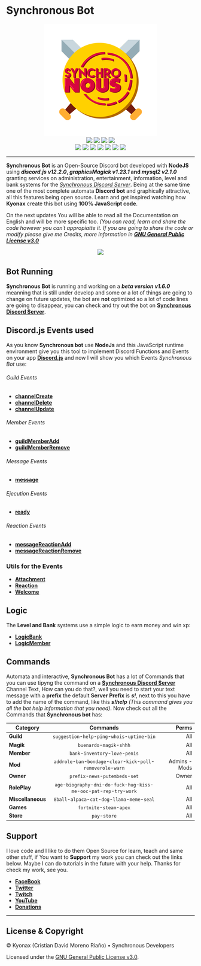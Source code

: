 # Synchronous Bot

<p align="center">
  <img src="https://github.com/Kyonax/bot-discord-synchronous/blob/master/database/multimedia/images/demo/logo/Image_Logo_Discord_Bot_Synchronous.png">
    <br>
    <a href="https://github.com/Kyonax/bot-discord-synchronous"style="text-decoration: none">
    <img src="https://img.shields.io/github/languages/code-size/Kyonax/bot-discord-synchronous">
    </a>
    <a href="https://github.com/Kyonax/bot-discord-synchronous"style="text-decoration: none">
    <img src="https://img.shields.io/github/languages/top/Kyonax/bot-discord-synchronous">
    </a>    
    <a href="https://github.com/Kyonax/bot-discord-synchronous"style="text-decoration: none">
    <img src="https://img.shields.io/github/contributors/Kyonax/bot-discord-synchronous">
    </a>
    <a href="https://github.com/Kyonax/bot-discord-synchronous"style="text-decoration: none">
    <img src="https://img.shields.io/github/last-commit/Kyonax/bot-discord-synchronous">
    </a>
    <br>
    <a href="https://www.twitch.tv/synk_kyonax"style="text-decoration: none">
    <img src="https://img.shields.io/twitch/status/synk_kyonax">
    </a>
    <a href="https://discord.gg/vSvgHvk"style="text-decoration: none">
    <img src="https://img.shields.io/discord/623715606184722442?color=blueviolet&label=Server&logo=discord">
    </a>
    <a href="https://www.facebook.com/MrKyonax"style="text-decoration: none">
    <img src="https://img.shields.io/badge/MrKyonax-facebook-blue">
    </a>
    <a href="https://www.paypal.com/cgi-bin/webscr?cmd=_s-xclick&hosted_button_id=5LY2Y46Q7DSWL&source=url"style="text-decoration: none">
    <img src="https://img.shields.io/badge/Donate-PayPal-green.svg">
    </a>    
    <a href="https://www.facebook.com/SynchronousTeam"style="text-decoration: none">
    <img src="https://img.shields.io/badge/Synchronous-facebook-blue">
    </a>    
     <a href="https://twitter.com/intent/follow?screen_name=Synk_Kyo"style="text-decoration: none">
    <img src="https://img.shields.io/twitter/follow/Synk_Kyo?style=social">
    </a>
    <a href="https://github.com/Kyonax?tab=followers"style="text-decoration: none">
    <img src="https://img.shields.io/github/followers/Kyonax?style=social">
    </a>    
</p>

---

**Synchronous Bot** is an Open-Source Discord bot developed with **NodeJS** using **_discord.js v12.2.0_, _graphicsMagick v1.23.1_ and _mysql2 v2.1.0_** granting services on administration, entertainment, information, level and bank systems for the _[Synchronous Discord Server](https://discord.gg/UQrywtq)_. Being at the same time one of the most complete automata **Discord bot** and graphically attractive, all this features being open source. Learn and get inspired watching how **Kyonax** create this bot using **100% JavaScript code**.

On the next updates You will be able to read all the Documentation on English and will be more specific too.
_(You can read, learn and share the code however you can´t appropiatte it. If you are going to share the code or modify please give me Credits, more information in [**GNU General Public License v3.0**](LICENSE)_

<p align="center">
  <img src="https://github.com/Kyonax/synchronous-bot/blob/master/database/multimedia/images/demo/gifs/Gif_Record_Discord_Server.gif">
</p>

## Bot Running

**Synchronous Bot** is running and working on a _**beta version v1.6.0**_ meanning that is still under develop and some or a lot of things are going to change on future updates, the bot are **not** optimized so a lot of code lines are going to disappear, you can check and try out the bot on **[Synchronous Discord Server](https://discord.gg/UQrywtq)**.

## Discord.js Events used

As you know **Synchronous bot** use **NodeJs** and this JavaScript runtime environment give you this tool to implement Discord Functions and Events on your app **[Discord.js](https://discord.js.org/#/)** and now I will show you which Events _Synchronous Bot_ use:

###### Guild Events

- [**channelCreate**](https://discord.js.org/#/docs/main/stable/class/Client?scrollTo=e-channelCreate)
- [**channelDelete**](https://discord.js.org/#/docs/main/stable/class/Client?scrollTo=e-channelDelete)
- [**channelUpdate**](https://discord.js.org/#/docs/main/stable/class/Client?scrollTo=e-channelUpdate)

###### Member Events

- [**guildMemberAdd**](https://discord.js.org/#/docs/main/stable/class/Client?scrollTo=e-guildMemberAdd)
- [**guildMemberRemove**](https://discord.js.org/#/docs/main/stable/class/Client?scrollTo=e-guildMemberRemove)

###### Message Events

- [**message**](https://discord.js.org/#/docs/main/stable/class/Client?scrollTo=e-message)

###### Ejecution Events

- [**ready**](https://discord.js.org/#/docs/main/stable/class/Client?scrollTo=e-ready)

###### Reaction Events

- [**messageReactionAdd**](https://discord.js.org/#/docs/main/stable/class/Client?scrollTo=e-messageReactionAdd)
- [**messageReactionRemove**](https://discord.js.org/#/docs/main/stable/class/Client?scrollTo=e-messageReactionRemove)

### Utils for the Events

- [**Attachment**](https://github.com/Kyonax/synchronous-bot/blob/master/src/utils/misc/attachment.js)
- [**Reaction**](https://github.com/Kyonax/synchronous-bot/blob/master/src/utils/misc/reaction.js)
- [**Welcome**](https://github.com/Kyonax/synchronous-bot/blob/master/src/utils/misc/welcome.js)

## Logic

The **Level and Bank** systems use a simple logic to earn money and win xp:

- [**LogicBank**](https://github.com/Kyonax/synchronous-bot/blob/master/src/utils/logic/logicBank.js)
- [**LogicMember**](https://github.com/Kyonax/synchronous-bot/blob/master/src/utils/logic/logicMember.js)


## Commands

Automata and interactive, **Synchronous Bot** has a lot of Commands that you can use tipyng the command on a **[Synchronous Discord Server](https://discord.gg/UQrywtq)** Channel Text, How can you do that?, well you need to start your text message with a **prefix** the default **Server Prefix** is **_s!_**, next to this you have to add the name of the command, like this **_s!help_** _(This command gives you all the bot help information that you need)_. Now check out all the Commands that **Synchronous bot** has:

| Category          |                                       Commands                                       |         Perms |
| ----------------- | :----------------------------------------------------------------------------------: | ------------: |
| **Guild**         |                  `suggestion`-`help`-`ping`-`whois`-`uptime`-`bin`                   |           All |
| **Magik**         |                              `buenardo`-`magik`-`shhh`                               |           All |
| **Member**        |                          `bank`-`inventory`-`love`-`penis`                           |           All |
| **Mod**           |         `addrole`-`ban`-`bondage`-`clear`-`kick`-`poll`-`removerole`-`warn`          | Admins - Mods |
| **Owner**         |                          `prefix`-`news`-`putembeds`-`set`                           |         Owner |
| **RolePlay**      | `age`-`biography`-`dni`-`do`-`fuck`-`hug`-`kiss`-`me`-`ooc`-`pat`-`rep`-`try`-`work` |           All |
| **Miscellaneous** |                  `8ball`-`alpaca`-`cat`-`dog`-`llama`-`meme`-`seal`                  |           All |
| **Games**         |                              `fortnite`-`steam`-`apex`                               |           All |
| **Store**         |                                    `pay`-`store`                                     |           All |

## Support

I love code and I like to do them Open Source for learn, teach and same other stuff, if You want to **Support** my work you can check out the links below. Maybe I can do tutorials in the future with your help. Thanks for check my work, see you.

- [**FaceBook**](https://www.facebook.com/MrKyonax)
- [**Twitter**](https://twitter.com/Synk_Kyo)
- [**Twitch**](https://www.twitch.tv/synk_kyonax)
- [**YouTube**](https://www.youtube.com/channel/UCOCGuDADwciaJfnCxWoYGHA)
- [**Donations**](https://www.paypal.com/cgi-bin/webscr?cmd=_s-xclick&hosted_button_id=5LY2Y46Q7DSWL&source=url)

---

## License & Copyright

© Kyonax (Cristian David Moreno Riaño) • Synchronous Developers

Licensed under the [GNU General Public License v3.0](LICENSE).
